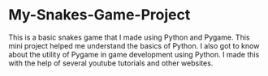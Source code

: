 # My-Snakes-Game-Project
This is a basic snakes game that I made using Python and Pygame. This mini project helped me understand the basics of Python. I also got to know about the utility of Pygame in game development using Python.
I made this with the help of several youtube tutorials and other websites.
